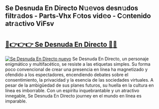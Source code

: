 ## Se Desnuda En Directo N𝚞𝚎vos desn𝚞dos filtr𝚊dos - Parts-Vhx F𝚘tos vid𝚎o - C𝚘ntenido atr𝚊ctivo ViFsv

# <h2><a href="http://mbb56qk.tromn.icu/?c=Se+Desnuda+En+Directo">🔗👉👉👉 Se Desnuda En Directo 🔗🔗</a></h2>

[![Se Desnuda En Directo nuevo](https://i.imgur.com/pEAQMta.gif)](http://mbb56qk.tromn.icu/?c=Se+Desnuda+En+Directo)
Se Desnuda En Directo, un personaje enigmático y multifacético, se resiste a las etiquetas simples. Su forma poco convencional de crear una presencia en línea ha magnetizado y ofendido a los espectadores, encendiendo debates sobre el consentimiento, la privacidad y la esencia de las sociedades virtuales. A pesar de la ambigüedad de sus planes futuros, su huella en la cultura en línea es imborrable. Con un espíritu inquebrantable y un atractivo innegable, Se Desnuda En Directo journey en el mundo en línea es imparable.
